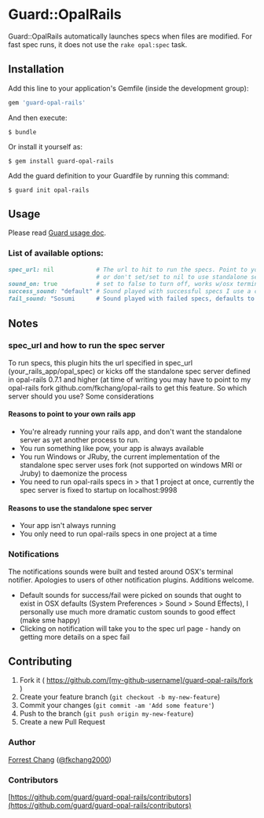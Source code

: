 # Guard::OpalRails


Guard::OpalRails automatically launches specs when files are modified.  For fast spec runs, it does not use the ```rake opal:spec``` task.


## Installation

Add this line to your application's Gemfile (inside the development group):

```ruby
gem 'guard-opal-rails'
```

And then execute:

    $ bundle

Or install it yourself as:

    $ gem install guard-opal-rails

Add the guard definition to your Guardfile by running this command:

```
$ guard init opal-rails
```

## Usage

Please read [Guard usage doc](https://github.com/guard/guard#readme).

### List of available options:

``` ruby
spec_url: nil            # The url to hit to run the specs. Point to your_rails_app/opal_spec
                         # or don't set/set to nil to use standalone server
sound_on: true           # set to false to turn off, works w/osx terminal-notifier
success_sound: "default" # Sound played with successful specs I use a custom applause sound
fail_sound: "Sosumi      # Sound played with failed specs, defaults to "Sosumi"

```

## Notes

### spec_url and how to run the spec server
To run specs, this plugin hits the url specified in spec_url (your_rails_app/opal_spec) or kicks off the standalone spec server defined in opal-rails 0.7.1 and higher (at time of writing you may have to point to my opal-rails fork github.com/fkchang/opal-rails to get this feature.  So which server should you use? Some considerations

#### Reasons to point to your own rails app

* You're already running your rails app, and don't want the standalone server as yet another process to run.
* You run something like pow, your app is always available
* You run Windows or JRuby, the current implementation of the standalone spec server uses fork (not supported on windows MRI or Jruby) to daemonize the process
* You need to run opal-rails specs in > that 1 project at once, currently the spec server is fixed to startup on localhost:9998

#### Reasons to use the standalone spec server
* Your app isn't always running
* You only need to run opal-rails specs in one project at a time

### Notifications

The notifications sounds were built and tested around OSX's terminal notifier. Apologies to users of other notification plugins. Additions welcome.

* Default sounds for success/fail were picked on sounds that ought to exist in OSX defaults (System Preferences > Sound > Sound Effects), I personally use much more dramatic custom sounds to good effect (make sme happy)
* Clicking on notification will take you to the spec url page - handy on getting more details on a spec fail


## Contributing

1. Fork it ( https://github.com/[my-github-username]/guard-opal-rails/fork )
2. Create your feature branch (`git checkout -b my-new-feature`)
3. Commit your changes (`git commit -am 'Add some feature'`)
4. Push to the branch (`git push origin my-new-feature`)
5. Create a new Pull Request

### Author

[Forrest Chang](https://github.com/fkchang) ([@fkchang2000](https://twitter.com/fkchang2000))

### Contributors

[https://github.com/guard/guard-opal-rails/contributors](https://github.com/guard/guard-opal-rails/contributors)
